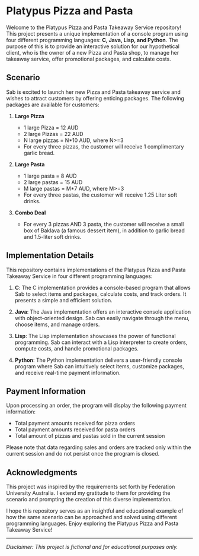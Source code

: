 # Platypus Pizza and Pasta

Welcome to the Platypus Pizza and Pasta Takeaway Service repository! This project presents a unique implementation of a console program using four different programming languages: __C, Java, Lisp, and Python__. The purpose of this is to provide an interactive solution for our hypothetical client, who is the owner of a new Pizza and Pasta shop, to manage her takeaway service, offer promotional packages, and calculate costs.

## Scenario

Sab is excited to launch her new Pizza and Pasta takeaway service and wishes to attract customers by offering enticing packages. The following packages are available for customers:

1. **Large Pizza**
   - 1 large Pizza = 12 AUD
   - 2 large Pizzas = 22 AUD
   - N large pizzas = N*10 AUD, where N>=3
   - For every three pizzas, the customer will receive 1 complimentary garlic bread.

2. **Large Pasta**
   - 1 large pasta = 8 AUD
   - 2 large pastas = 15 AUD
   - M large pastas = M*7 AUD, where M>=3
   - For every three pastas, the customer will receive 1.25 Liter soft drinks.

3. **Combo Deal**
   - For every 3 pizzas AND 3 pasta, the customer will receive a small box of Baklava (a famous dessert item), in addition to garlic bread and 1.5-liter soft drinks.

## Implementation Details

This repository contains implementations of the Platypus Pizza and Pasta Takeaway Service in four different programming languages:

1. **C**: The C implementation provides a console-based program that allows Sab to select items and packages, calculate costs, and track orders. It presents a simple and efficient solution.

2. **Java**: The Java implementation offers an interactive console application with object-oriented design. Sab can easily navigate through the menu, choose items, and manage orders.

3. **Lisp**: The Lisp implementation showcases the power of functional programming. Sab can interact with a Lisp interpreter to create orders, compute costs, and handle promotional packages.

4. **Python**: The Python implementation delivers a user-friendly console program where Sab can intuitively select items, customize packages, and receive real-time payment information.

## Payment Information

Upon processing an order, the program will display the following payment information:

- Total payment amounts received for pizza orders
- Total payment amounts received for pasta orders
- Total amount of pizzas and pastas sold in the current session

Please note that data regarding sales and orders are tracked only within the current session and do not persist once the program is closed.

## Acknowledgments

This project was inspired by the requirements set forth by Federation University Australia. I extend my gratitude to them for providing the scenario and prompting the creation of this diverse implementation.

I hope this repository serves as an insightful and educational example of how the same scenario can be approached and solved using different programming languages. Enjoy exploring the Platypus Pizza and Pasta Takeaway Service!

---
*Disclaimer: This project is fictional and for educational purposes only.*
